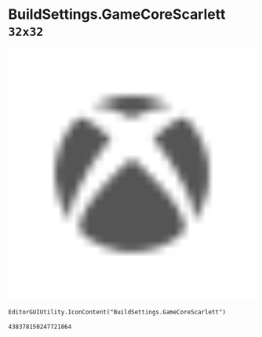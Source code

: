 # BuildSettings.GameCoreScarlett `32x32`
<img src="/img/BuildSettings.GameCoreScarlett.png" width=512 height=512>

``` CSharp
EditorGUIUtility.IconContent("BuildSettings.GameCoreScarlett")
```
```
438378150247721864
```
